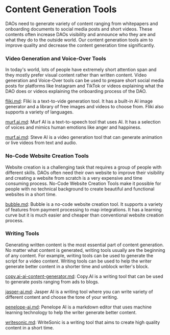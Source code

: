 # Content Generation Tools

DAOs need to generate variety of content ranging from whitepapers and onboarding documents to social media posts and short videos. These contents often increase DAOs visibility and announce who they are and what they do to the outside world. Our content generation tools aim to improve quality and decrease the content generation time significantly.

### Video Generation and Voice-Over Tools

In today's world, lots of people have extremely short attention span and they mostly prefer visual content rather than written content. Video generation and Voice-Over tools can be used to prepare short social media posts for platforms like Instagram and TikTok or videos explaining what the DAO does or videos explaining the onboarding process of the DAO.

[fliki.md](../all-docs/remote-work-tools/fliki.md "mention"): Fliki is a text-to-vide generation tool. It has a built-in AI image generator and a library of free images and videos to choose from. Fliki also supports a variety of languages.

[murf.ai.md](../all-docs/remote-work-tools/murf.ai.md "mention"): Murf AI is a text-to-speech tool that uses AI. It has a selection of voices and mimics human emotions like anger and happiness.

[murf.ai.md](../all-docs/remote-work-tools/murf.ai.md "mention"): Steve AI is a video generation tool that can generate animation or live videos from text and audio.

### No-Code Website Creation Tools

Website creation is a challenging task that requires a group of people with different skills. DAOs often need their own website to improve their visibility and creating a website from scratch is a very expensive and time consuming process. No-Code Website Creation Tools make it possible for people with no technical background to create beautiful and functional websites in a short time.

[bubble.md](../all-docs/remote-work-tools/bubble.md "mention"): Bubble is a no-code website creation tool. It supports a variety of features from payment processing to map integrations. It has a learning curve but it is much easier and cheaper than conventional website creation process.

### Writing Tools

Generating written content is the most essential part of content generation. No matter what content is generated, writing tools usually are the beginning of any content. For example, writing tools can be used to generate the script for a video content. Writing tools can be used to help the writer generate better content in a shorter time and unblock writer's block.

[copy.ai-ai-content-generator.md](../all-docs/remote-work-tools/copy.ai-ai-content-generator.md "mention"): Copy.AI is a writing tool that can be used to generate posts ranging from ads to blogs.

[jasper-ai.md](../all-docs/remote-work-tools/jasper-ai.md "mention"): Jasper AI is a writing tool where you can write variety of different content and choose the tone of your writing.

[penelope-ai.md](../all-docs/remote-work-tools/penelope-ai.md "mention"): Penelope AI is a markdown editor that uses machine learning technology to help the writer generate better content.

[writesonic.md](../all-docs/remote-work-tools/writesonic.md "mention"): WriteSonic is a writing tool that aims to create high quality content in a short time.

